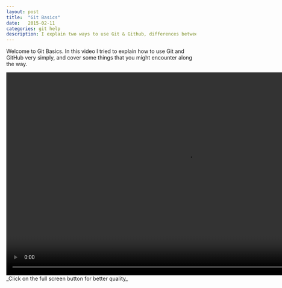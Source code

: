 ```yaml
---
layout: post
title:  "Git Basics"
date:   2015-02-11
categories: git help
description: I explain two ways to use Git & Github, differences between them, and cover common issues.
---
```

Welcome to Git Basics. In this video I tried to explain how to use Git and GitHub very simply, and cover some things that you might encounter along the way.

<video width="960" height="540" style="max-width:960;max-height:540;" controls>
	<source src="http://videos.quarrantine.com?name=gitbasics.mp4" type="video/mp4">
</video>
_Click on the full screen button for better quality_
